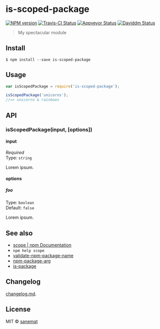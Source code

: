 # is-scoped-package

[![NPM version][npm-image]][npm-url] [![Travis-CI Status][travis-image]][travis-url] [![Appveyor Status][appveyor-image]][appveyor-url] [![Daviddm Status][daviddm-image]][daviddm-url]

> My spectacular module


## Install

```
$ npm install --save is-scoped-package
```


## Usage

```js
var isScopedPackage = require('is-scoped-package');

isScopedPackage('unicorns');
//=> unicorns & rainbows
```



## API

### isScopedPackage(input, [options])

#### input

*Required*  
Type: `string`

Lorem ipsum.

#### options

##### foo

Type: `boolean`  
Default: `false`

Lorem ipsum.


## See also

* [scope | npm Documentation](https://docs.npmjs.com/misc/scope)
* `npm help scope`
* [validate-npm-package-name](http://npm.im/validate-npm-package-name)
* [npm-package-arg](http://npm.im/npm-package-arg)
* [is-package](http://npm.im/is-package)


## Changelog

[changelog.md](./changelog.md).


## License

MIT © [sanemat](http://sane.jp)


[travis-url]: https://travis-ci.org/sanemat/is-scoped-package
[travis-image]: https://img.shields.io/travis/sanemat/is-scoped-package/master.svg?style=flat-square&label=travis
[appveyor-url]: https://ci.appveyor.com/project/sanemat/is-scoped-package/branch/master
[appveyor-image]: https://img.shields.io/appveyor/ci/sanemat/is-scoped-package/master.svg?style=flat-square&label=appveyor
[npm-url]: https://npmjs.org/package/is-scoped-package
[npm-image]: https://img.shields.io/npm/v/is-scoped-package.svg?style=flat-square
[daviddm-url]: https://david-dm.org/sanemat/is-scoped-package
[daviddm-image]: https://img.shields.io/david/sanemat/is-scoped-package.svg?style=flat-square
